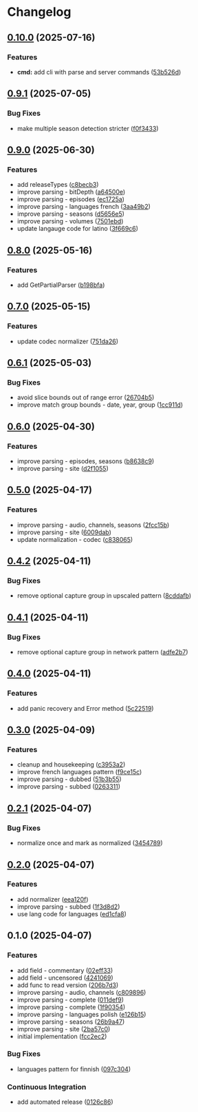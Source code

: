 # Changelog

## [0.10.0](https://github.com/MunifTanjim/go-ptt/compare/v0.9.1...v0.10.0) (2025-07-16)


### Features

* **cmd:** add cli with parse and server commands ([53b526d](https://github.com/MunifTanjim/go-ptt/commit/53b526d8bc2590aa349f8c4245b784fcbeea28be))

## [0.9.1](https://github.com/MunifTanjim/go-ptt/compare/v0.9.0...v0.9.1) (2025-07-05)


### Bug Fixes

* make multiple season detection stricter ([f0f3433](https://github.com/MunifTanjim/go-ptt/commit/f0f3433fb033071d7e24b9504146419f8b1fe9da))

## [0.9.0](https://github.com/MunifTanjim/go-ptt/compare/v0.8.0...v0.9.0) (2025-06-30)


### Features

* add releaseTypes ([c8becb3](https://github.com/MunifTanjim/go-ptt/commit/c8becb356dbe6a7eff9072ae2da380af1ff8135c))
* improve parsing - bitDepth ([a64500e](https://github.com/MunifTanjim/go-ptt/commit/a64500ecf74d9078af3fe2f89856074a9556c5e4))
* improve parsing - episodes ([ec1725a](https://github.com/MunifTanjim/go-ptt/commit/ec1725a97d7903376edab6c675adcd0389e6374b))
* improve parsing - languages french ([3aa49b2](https://github.com/MunifTanjim/go-ptt/commit/3aa49b2777ed62f1630a6799245bfaaf54550195))
* improve parsing - seasons ([d5656e5](https://github.com/MunifTanjim/go-ptt/commit/d5656e580eafc248782266b971ef8a7bedb0dba3))
* improve parsing - volumes ([7501ebd](https://github.com/MunifTanjim/go-ptt/commit/7501ebd3a1eebfbb6f2aa426201ac6a4ee98a298))
* update langauge code for latino ([3f669c6](https://github.com/MunifTanjim/go-ptt/commit/3f669c66a0e6b24bd26c435b964b6d2a40e8cdd5))

## [0.8.0](https://github.com/MunifTanjim/go-ptt/compare/v0.7.0...v0.8.0) (2025-05-16)


### Features

* add GetPartialParser ([b198bfa](https://github.com/MunifTanjim/go-ptt/commit/b198bfa6ae2040a6d08626b84c6e72c3dcfc5ea2))

## [0.7.0](https://github.com/MunifTanjim/go-ptt/compare/v0.6.1...v0.7.0) (2025-05-15)


### Features

* update codec normalizer ([751da26](https://github.com/MunifTanjim/go-ptt/commit/751da2659a393055c65604fb4a999885e9fa97ed))

## [0.6.1](https://github.com/MunifTanjim/go-ptt/compare/v0.6.0...v0.6.1) (2025-05-03)


### Bug Fixes

* avoid slice bounds out of range error ([26704b5](https://github.com/MunifTanjim/go-ptt/commit/26704b515f3a73e241ea1c21bbcb629d9aff73e2))
* improve match group bounds - date, year, group ([1cc911d](https://github.com/MunifTanjim/go-ptt/commit/1cc911d59bd4d3c4ad984d62c9daf8373b98fbb4))

## [0.6.0](https://github.com/MunifTanjim/go-ptt/compare/v0.5.0...v0.6.0) (2025-04-30)


### Features

* improve parsing - episodes, seasons ([b8638c9](https://github.com/MunifTanjim/go-ptt/commit/b8638c9a072f09ff1e5df8e764fa533513b3e4c6))
* improve parsing - site ([d2f1055](https://github.com/MunifTanjim/go-ptt/commit/d2f1055c9cf19a8a119cf3abe26c39f310d63cce))

## [0.5.0](https://github.com/MunifTanjim/go-ptt/compare/v0.4.2...v0.5.0) (2025-04-17)


### Features

* improve parsing - audio, channels, seasons ([2fcc15b](https://github.com/MunifTanjim/go-ptt/commit/2fcc15b76bdf22580b282ac71df2f697351bb05c))
* improve parsing - site ([6009dab](https://github.com/MunifTanjim/go-ptt/commit/6009dab6e098e93c589b8b12763a7aa98a1ec8b8))
* update normalization - codec ([c838065](https://github.com/MunifTanjim/go-ptt/commit/c838065888f48cea74d122606b187539e5e67448))

## [0.4.2](https://github.com/MunifTanjim/go-ptt/compare/v0.4.1...v0.4.2) (2025-04-11)


### Bug Fixes

* remove optional capture group in upscaled pattern ([8cddafb](https://github.com/MunifTanjim/go-ptt/commit/8cddafbdeb0fbf4176dba2ede790f939e65fb970))

## [0.4.1](https://github.com/MunifTanjim/go-ptt/compare/v0.4.0...v0.4.1) (2025-04-11)


### Bug Fixes

* remove optional capture group in network pattern ([adfe2b7](https://github.com/MunifTanjim/go-ptt/commit/adfe2b7058057b9665c0f73604fb9358bde13df0))

## [0.4.0](https://github.com/MunifTanjim/go-ptt/compare/v0.3.0...v0.4.0) (2025-04-11)


### Features

* add panic recovery and Error method ([5c22519](https://github.com/MunifTanjim/go-ptt/commit/5c22519979a1fa819e7bf66c52531a7ca5435984))

## [0.3.0](https://github.com/MunifTanjim/go-ptt/compare/v0.2.1...v0.3.0) (2025-04-09)


### Features

* cleanup and housekeeping ([c3953a2](https://github.com/MunifTanjim/go-ptt/commit/c3953a22ce71605b476b2f525ebe1358a2808d07))
* improve french languages pattern ([f9ce15c](https://github.com/MunifTanjim/go-ptt/commit/f9ce15c567bb702ecd812efc4e79b927fb51c9eb))
* improve parsing - dubbed ([51b3b55](https://github.com/MunifTanjim/go-ptt/commit/51b3b551b17e31641a7293b0f73a89274617a1ad))
* improve parsing - subbed ([0263311](https://github.com/MunifTanjim/go-ptt/commit/0263311c6bd40a3fb5f8b3be8c02c59e63d455b7))

## [0.2.1](https://github.com/MunifTanjim/go-ptt/compare/v0.2.0...v0.2.1) (2025-04-07)


### Bug Fixes

* normalize once and mark as normalized ([3454789](https://github.com/MunifTanjim/go-ptt/commit/3454789704c7acad907096f652d0b9d1f9fb41a2))

## [0.2.0](https://github.com/MunifTanjim/go-ptt/compare/v0.1.0...v0.2.0) (2025-04-07)


### Features

* add normalizer ([eea120f](https://github.com/MunifTanjim/go-ptt/commit/eea120fcbb2efef239d1d6a040e00deb3c5386b3))
* improve parsing - subbed ([1f3d8d2](https://github.com/MunifTanjim/go-ptt/commit/1f3d8d27a097fd2b1f21cdefda80b957e6b0b066))
* use lang code for languages ([ed1cfa8](https://github.com/MunifTanjim/go-ptt/commit/ed1cfa8e4895b2e53c981c66d5240f76999c5311))

## 0.1.0 (2025-04-07)


### Features

* add field - commentary ([02eff33](https://github.com/MunifTanjim/go-ptt/commit/02eff3382d64ba90332e440649cf207fb931e9a6))
* add field - uncensored ([4241069](https://github.com/MunifTanjim/go-ptt/commit/4241069b11d4853472792e2b368ad7413e7f9187))
* add func to read version ([206b7d3](https://github.com/MunifTanjim/go-ptt/commit/206b7d3f140188c93570871b3585f57f641acf47))
* improve parsing - audio, channels ([c809896](https://github.com/MunifTanjim/go-ptt/commit/c809896f9e2af1565aded480f2efc679b23f2470))
* improve parsing - complete ([011def9](https://github.com/MunifTanjim/go-ptt/commit/011def967a08d304c0b467b8fe836d62ce4926c7))
* improve parsing - complete ([1f90354](https://github.com/MunifTanjim/go-ptt/commit/1f90354e6d2a14ee73a155865a3c740b10fb8ae3))
* improve parsing - languages polish ([e126b15](https://github.com/MunifTanjim/go-ptt/commit/e126b15a5264545bf743bb76ce7750cf2025bdc7))
* improve parsing - seasons ([26b9a47](https://github.com/MunifTanjim/go-ptt/commit/26b9a478a59865473d3f81d3c968f2f1bfa2f823))
* improve parsing - site ([2ba57c0](https://github.com/MunifTanjim/go-ptt/commit/2ba57c000a877ed970e2af2be8df4cfc831eddff))
* initial implementation ([fcc2ec2](https://github.com/MunifTanjim/go-ptt/commit/fcc2ec27e76907dd724f9515aee564441369aa51))


### Bug Fixes

* languages pattern for finnish ([097c304](https://github.com/MunifTanjim/go-ptt/commit/097c304adf65b0471ea1570268174c21e96ec460))


### Continuous Integration

* add automated release ([0126c86](https://github.com/MunifTanjim/go-ptt/commit/0126c861e53f0ba72b5dda91bba06436b9350cad))
